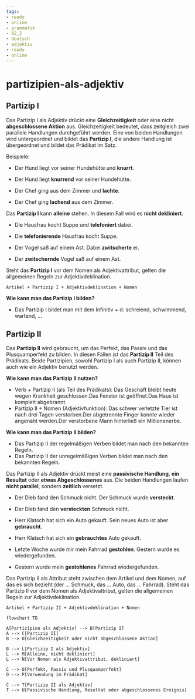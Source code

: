 ```yaml
---
tags:
- ready
- online
- grammatik
- b2_2
- deutsch
- adjektiv
- ready
- online
---
```


# partizipien-als-adjektiv

## Partizip I

Das Partizip I als Adjektiv
drückt eine __Gleichzeitigkeit__ oder eine nicht __abgeschlossene Aktion__ aus. Gleichzeitigkeit bedeutet, dass zeitgleich zwei parallele Handlungen durchgeführt werden. Eine von beiden Handlungen wird untergeordnet und bildet das __Partizip I__, die andere Handlung ist übergeordnet und bildet das Prädikat im Satz.

Beispiele:

- Der Hund liegt vor seiner Hundehütte und __knurrt__.
- Der Hund liegt __knurrend__ vor seiner Hundehütte.

- Der Chef ging aus dem Zimmer und __lachte__.
- Der Chef ging __lachend__ aus dem Zimmer.

Das __Partizip I__ kann __alleine__ stehen. In diesem Fall wird es __nicht dekliniert__.

- Die Hausfrau kocht Suppe und __telefoniert__ dabei.
- Die __telefonierende__ Hausfrau kocht Suppe.

- Der Vogel saß auf einem Ast. Dabei __zwitscherte__ er.
- Der __zwitschernde__ Vogel saß auf einem Ast.

Steht das __Partizip I__ vor dem Nomen als Adjektivattribut, gelten die allgemeinen Regeln zur Adjektivdeklination.

`Artikel + Partizip I + Adjektivdeklination + Nomen`

__Wie kann man das Partizip I bilden?__

- Das Partizip I bildet man mit dem Infinitiv + d: schreiend, schwimmend, wartend, ...

## Partizip II

Das __Partizip II__ wird gebraucht, um das Perfekt, das Passiv und das Plusquamperfekt zu bilden. In diesen Fällen ist das __Partizip II__ Teil des Prädikats. Beide Partizipien, sowohl Partizip I als auch Partizip II, können auch wie ein Adjektiv benutzt werden.

__Wie kann man das Partizip II nutzen?__

- Verb + Partizip II (als Teil des Prädikats): Das Geschäft bleibt heute wegen Krankheit geschlossen.Das Fenster ist geöffnet.Das Haus ist komplett abgebrannt.
- Partizip II + Nomen (Adjektivfunktion): Das schwer verletzte Tier ist nach drei Tagen verstorben.Der abgetrennte Finger konnte wieder angenäht werden.Der verstorbene Mann hinterließ ein Millionenerbe.

__Wie kann man das Partizip II bilden?__

- Das Partizip II der regelmäßigen Verben bildet man nach den bekannten Regeln.
- Das Partizip II der unregelmäßigen Verben bildet man nach den bekannten Regeln.

Das Partizip II als Adjektiv drückt meist eine __passivische Handlung__, __ein Resultat__ oder __etwas Abgeschlossenes__ aus. Die beiden Handlungen laufen __nicht parallel__, sondern __zeitlich__ versetzt.

- Der Dieb fand den Schmuck nicht. Der Schmuck wurde __versteckt__.
- Der Dieb fand den __versteckten__ Schmuck nicht.

- Herr Klatsch hat sich ein Auto gekauft. Sein neues Auto ist aber __gebraucht__.
- Herr Klatsch hat sich ein __gebrauchtes__ Auto gekauft.

- Letzte Woche wurde mir mein Fahrrad __gestohlen__. Gestern wurde es wiedergefunden.
- Gestern wurde mein __gestohlenes__ Fahrrad wiedergefunden.

Das Partizip II als Attribut steht zwischen dem Artikel und dem Nomen, auf das es sich bezieht (der ... Schmuck, das ... Auto, das ... Fahrrad). Steht das Partizip II vor dem Nomen als Adjektivattribut, gelten die allgemeinen Regeln zur Adjektivdeklination.

`Artikel + Partizip II + Adjektivdeklination + Nomen`

```mermaid
flowchart TD

A[Partizipien als Adjektiv] --> B[Partizip I]
A --> C[Partizip II]
B --> D[Gleichzeitigkeit oder nicht abgeschlossene Aktion]

B --> L[Partizip I als Adjektiv]
L --> M[Alleine, nicht dekliniert]
L --> N[Vor Nomen als Adjektivattribut, dekliniert]

C --> O[Perfekt, Passiv und Plusquamperfekt]
O --> P[Verwendung im Prädikat]

C --> T[Partizip II als Adjektiv]
T --> U[Passivische Handlung, Resultat oder abgeschlossenes Ereignis]
```
